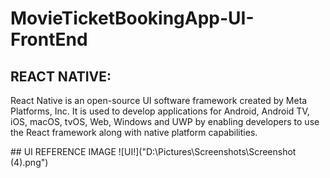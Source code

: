 # MovieTicketBookingApp-UI-FrontEnd

## REACT NATIVE:
<p>React Native is an open-source UI software framework created by Meta Platforms, Inc. It is used to develop applications for Android, Android TV, iOS, macOS, tvOS, Web, Windows and UWP by enabling developers to use the React framework along with native platform capabilities.<p>
## UI REFERENCE IMAGE
![UI!]("D:\Pictures\Screenshots\Screenshot (4).png")
